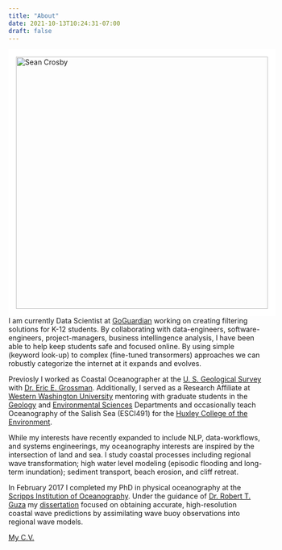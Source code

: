 ```yaml
---
title: "About"
date: 2021-10-13T10:24:31-07:00
draft: false
---
```


<img src="/img/me_mtn_biking.jpg" alt="Sean Crosby" align="left" width="500" style="border:15px solid white">

I am currently Data Scientist at [GoGuardian](https://www.goguardian.com/) working on creating filtering solutions for K-12 students. By collaborating with data-engineers, software-engineers, project-managers, business intellingence analysis, I have been able to help keep students safe and focused online. By using simple (keyword look-up) to complex (fine-tuned transormers) approaches we can robustly categorize the internet at it expands and evolves.

Previosly I worked as Coastal Oceanographer at the [U. S. Geological Survey](https://www.usgs.gov/) with [Dr. Eric E. Grossman](https://cse.wwu.edu/geology/grossme2). Additionally, I served as a Research Affiliate at [Western Washington University](https://www.wwu.edu/) mentoring with graduate students in the [Geology](https://cse.wwu.edu/geology) and [Environmental Sciences](https://www.wwu.edu/majors/environmental-science) Departments and occasionally teach Oceanography of the Salish Sea (ESCI491) for the [Huxley College of the Environment](https://huxley.wwu.edu/).

While my interests have recently expanded to include NLP, data-workflows, and systems engineerings, my oceanography interests are inspired by the intersection of land and sea. I study coastal processes including regional wave transformation; high water level modeling (episodic flooding and long-term inundation);  sediment transport, beach erosion, and cliff retreat.  

In February 2017 I completed my PhD in physical oceanography at the [Scripps Institution of Oceanography](https://scripps.ucsd.edu/). Under the guidance of [Dr. Robert T. Guza](https://www.researchgate.net/profile/R_Guza) my [dissertation](https://escholarship.org/uc/item/3pk2b7z7)  focused on obtaining accurate, high-resolution coastal wave predictions by assimilating wave buoy observations into regional wave models.

[My C.V.](/pdf/CrosbyCV.pdf)